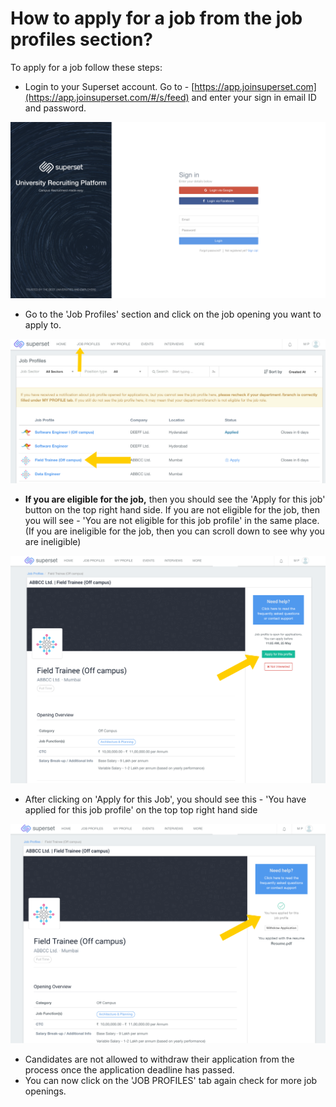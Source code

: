 # How to apply for a job from the job profiles section?

To apply for a job follow these steps:

* Login to your Superset account. Go to - [https://app.joinsuperset.com](https://app.joinsuperset.com/#/s/feed) and enter your sign in email ID and password.

![](../../.gitbook/assets/image%20%28159%29.png)

* Go to the 'Job Profiles' section and click on the job opening you want to apply to.

![](../../.gitbook/assets/image%20%28209%29.png)

* **If you are eligible for the job,** then you should see the 'Apply for this job' button on the top right hand side. If you are not eligible for the job, then you will see - 'You are not eligible for this job profile' in the same place. \(If you are ineligible for the job, then you can scroll down to see why you are ineligible\)

![](../../.gitbook/assets/image%20%28178%29.png)

* After clicking on 'Apply for this Job', you should see this - 'You have applied for this job profile' on the top top right hand side

![](../../.gitbook/assets/image%20%28213%29.png)

* Candidates are not allowed to withdraw their application from the process once the application deadline has passed. 
* You can now click on the 'JOB PROFILES' tab again check for more job openings.

